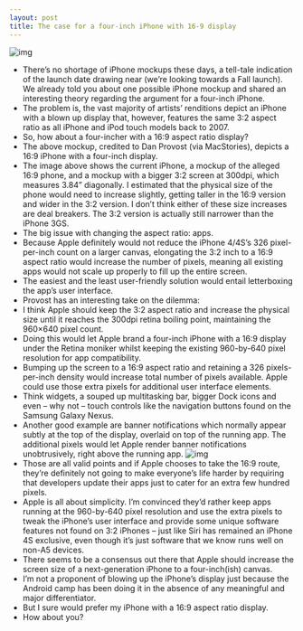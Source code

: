 ```yaml
---
layout: post
title: The case for a four-inch iPhone with 16-9 display
---
```

![img](http://media.idownloadblog.com/wp-content/uploads/2012/04/iPhone-four-inch-mockup-16-by-9-display.jpg)
* There’s no shortage of iPhone mockups these days, a tell-tale indication of the launch date drawing near (we’re looking towards a Fall launch). We already told you about one possible iPhone mockup and shared an interesting theory regarding the argument for a four-inch iPhone.
* The problem is, the vast majority of artists’ renditions depict an iPhone with a blown up display that, however, features the same 3:2 aspect ratio as all iPhone and iPod touch models back to 2007.
* So, how about a four-incher with a 16:9 aspect ratio display?
* The above mockup, credited to Dan Provost (via MacStories), depicts a 16:9 iPhone with a four-inch display.
* The image above shows the current iPhone, a mockup of the alleged 16:9 phone, and a mockup with a bigger 3:2 screen at 300dpi, which measures 3.84” diagonally. I estimated that the physical size of the phone would need to increase slightly, getting taller in the 16:9 version and wider in the 3:2 version. I don’t think either of these size increases are deal breakers. The 3:2 version is actually still narrower than the iPhone 3GS.
* The big issue with changing the aspect ratio: apps.
* Because Apple definitely would not reduce the iPhone 4/4S’s 326 pixel-per-inch count on a larger canvas, elongating the 3:2 inch to a 16:9 aspect ratio would increase the number of pixels, meaning all existing apps would not scale up properly to fill up the entire screen.
* The easiest and the least user-friendly solution would entail letterboxing the app’s user interface.
* Provost has an interesting take on the dilemma:
* I think Apple should keep the 3:2 aspect ratio and increase the physical size until it reaches the 300dpi retina boiling point, maintaining the 960×640 pixel count.
* Doing this would let Apple brand a four-inch iPhone with a 16:9 display under the Retina moniker whilst keeping the existing 960-by-640 pixel resolution for app compatibility.
* Bumping up the screen to a 16:9 aspect ratio and retaining a 326 pixels-per-inch density would increase total number of pixels available. Apple could use those extra pixels for additional user interface elements.
* Think widgets, a souped up multitasking bar, bigger Dock icons and even – why not – touch controls like the navigation buttons found on the Samsung Galaxy Nexus.
* Another good example are banner notifications which normally appear subtly at the top of the display, overlaid on top of the running app. The additional pixels would let Apple render banner notifications unobtrusively, right above the running app.
![img](http://media.idownloadblog.com/wp-content/uploads/2012/04/Banner-notifications-on-four-inch-16-by-9-iPhone.png)
* Those are all valid points and if Apple chooses to take the 16:9 route, they’re definitely not going to make everyone’s life harder by requiring that developers update their apps just to cater for an extra few hundred pixels.
* Apple is all about simplicity. I’m convinced they’d rather keep apps running at the 960-by-640 pixel resolution and use the extra pixels to tweak the iPhone’s user interface and provide some unique software features not found on 3:2 iPhones – just like Siri has remained an iPhone 4S exclusive, even though it’s just software that we know runs well on non-A5 devices.
* There seems to be a consensus out there that Apple should increase the screen size of a next-generation iPhone to a four-inch(ish) canvas.
* I’m not a proponent of blowing up the iPhone’s display just because the Android camp has been doing it in the absence of any meaningful and major differentiator.
* But I sure would prefer my iPhone with a 16:9 aspect ratio display.
* How about you?

